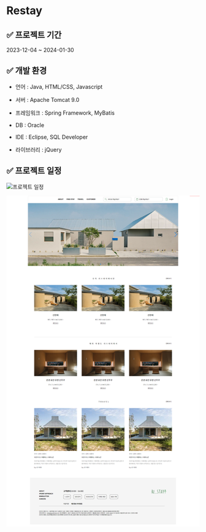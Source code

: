# Restay

## ✅ 프로젝트 기간
2023-12-04 ~ 2024-01-30


## ✅ 개발 환경
* 언어 : Java, HTML/CSS, Javascript

* 서버 : Apache Tomcat 9.0

* 프레임워크 : Spring Framework, MyBatis

* DB : Oracle

* IDE : Eclipse, SQL Developer

* 라이브러리 : jQuery


## ✅ 프로젝트 일정
![프로젝트 일정](https://github.com/ywlee202303/myProject/assets/127309120/21539182-e7e2-42e0-ae6c-2564ef68e83c)


![Re:Stay](https://github.com/ywlee202303/myProject/blob/main/Restay/src/main/webapp/resources/img/RestayMainPage.png)
